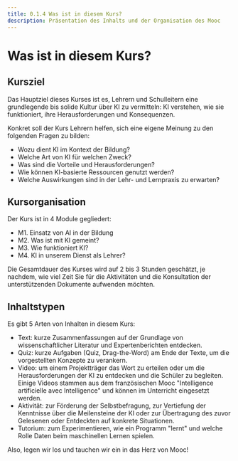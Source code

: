 ```yaml
---
title: 0.1.4 Was ist in diesem Kurs?
description: Präsentation des Inhalts und der Organisation des Mooc
---
```

# Was ist in diesem Kurs?

## Kursziel
Das Hauptziel dieses Kurses ist es, Lehrern und Schulleitern eine grundlegende bis solide Kultur über KI zu vermitteln: KI verstehen, wie sie funktioniert, ihre Herausforderungen und Konsequenzen.

Konkret soll der Kurs Lehrern helfen, sich eine eigene Meinung zu den folgenden Fragen zu bilden:

- Wozu dient KI im Kontext der Bildung?
- Welche Art von KI für welchen Zweck?
- Was sind die Vorteile und Herausforderungen?
- Wie können KI-basierte Ressourcen genutzt werden?
- Welche Auswirkungen sind in der Lehr- und Lernpraxis zu erwarten?

## Kursorganisation

Der Kurs ist in 4 Module gegliedert:

- M1. Einsatz von AI in der Bildung
- M2. Was ist mit KI gemeint?
- M3. Wie funktioniert KI?
- M4. KI in unserem Dienst als Lehrer?

Die Gesamtdauer des Kurses wird auf 2 bis 3 Stunden geschätzt, je nachdem, wie viel Zeit Sie für die Aktivitäten und die Konsultation der unterstützenden Dokumente aufwenden möchten.

## Inhaltstypen

Es gibt 5 Arten von Inhalten in diesem Kurs:

- Text: kurze Zusammenfassungen auf der Grundlage von wissenschaftlicher Literatur und Expertenberichten entdecken.
- Quiz: kurze Aufgaben (Quiz, Drag-the-Word) am Ende der Texte, um die vorgestellten Konzepte zu verankern.
- Video: um einem Projektträger das Wort zu erteilen oder um die Herausforderungen der KI zu entdecken und die Schüler zu begleiten. Einige Videos stammen aus dem französischen Mooc "Intelligence artificielle avec Intelligence" und können im Unterricht eingesetzt werden.
- Aktivität: zur Förderung der Selbstbefragung, zur Vertiefung der Kenntnisse über die Meilensteine der KI oder zur Übertragung des zuvor Gelesenen oder Entdeckten auf konkrete Situationen.
- Tutorium: zum Experimentieren, wie ein Programm "lernt" und welche Rolle Daten beim maschinellen Lernen spielen.

Also, legen wir los und tauchen wir ein in das Herz von Mooc!
